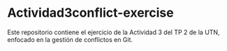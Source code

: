 # Actividad3conflict-exercise
Este repositorio contiene el ejercicio de la Actividad 3 del TP 2 de la UTN, enfocado en la gestión de conflictos en Git.
